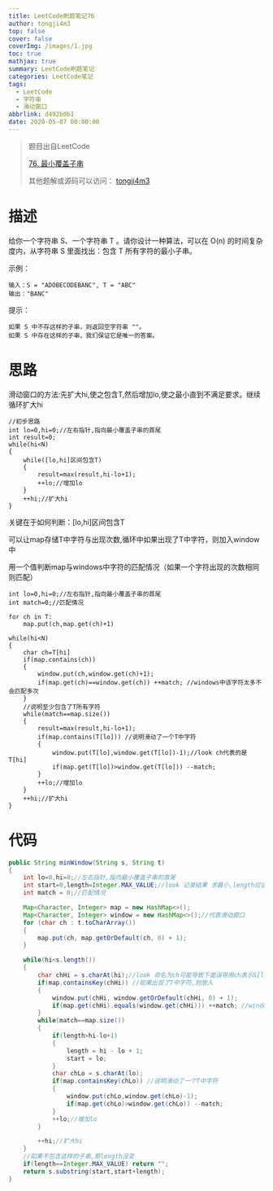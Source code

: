```yaml
---
title: LeetCode刷题笔记76
author: tongji4m3
top: false
cover: false
coverImg: /images/1.jpg
toc: true
mathjax: true
summary: LeetCode刷题笔记
categories: LeetCode笔记
tags:
  - LeetCode
  - 字符串
  - 滑动窗口
abbrlink: d492b0b1
date: 2020-05-07 00:00:00
---
```


> 题目出自LeetCode
>
> [76. 最小覆盖子串](https://leetcode-cn.com/problems/minimum-window-substring/)
>
>  其他题解或源码可以访问： [tongji4m3](https://github.com/tongji4m3/LeetCode)



# 描述

给你一个字符串 S、一个字符串 T 。请你设计一种算法，可以在 O(n) 的时间复杂度内，从字符串 S 里面找出：包含 T 所有字符的最小子串。

 

示例：

```
输入：S = "ADOBECODEBANC", T = "ABC"
输出："BANC"
```



提示：

```
如果 S 中不存这样的子串，则返回空字符串 ""。
如果 S 中存在这样的子串，我们保证它是唯一的答案。
```



# 思路

滑动窗口的方法:先扩大hi,使之包含T,然后增加lo,使之最小直到不满足要求。继续循环扩大hi

```
//初步思路
int lo=0,hi=0;//左右指针,指向最小覆盖子串的首尾
int result=0;
while(hi<N) 
{	
	while([lo,hi]区间包含T)
	{
		result=max(result,hi-lo+1);
		++lo;//增加lo
	}
	++hi;//扩大hi
}

```

关键在于如何判断：[lo,hi]区间包含T

可以让map存储T中字符与出现次数,循环中如果出现了T中字符，则加入window中

用一个值判断map与windows中字符的匹配情况（如果一个字符出现的次数相同则匹配）

```
int lo=0,hi=0;//左右指针,指向最小覆盖子串的首尾
int match=0;//匹配情况

for ch in T:
	map.put(ch,map.get(ch)+1)

while(hi<N) 
{
	char ch=T[hi]
	if(map.contains(ch))
	{
		window.put(ch,window.get(ch)+1);
		if(map.get(ch)==window.get(ch)) ++match; //windows中该字符太多不会匹配多次
	}
	//说明至少包含了T所有字符
	while(match==map.size())
	{
		result=max(result,hi-lo+1);
		if(map.contains(T[lo])) //说明滑动了一个T中字符
		{
			window.put(T[lo],window.get(T[lo])-1);//look ch代表的是T[hi]
			if(map.get(T[lo])>window.get(T[lo])) --match;
		}
		++lo;//增加lo
	}
	++hi;//扩大hi
}
```





# 代码

```java
public String minWindow(String s, String t)
{
    int lo=0,hi=0;//左右指针,指向最小覆盖子串的首尾
    int start=0,length=Integer.MAX_VALUE;//look 记录结果 求最小,length应该为最大
    int match = 0;//匹配情况

    Map<Character, Integer> map = new HashMap<>();
    Map<Character, Integer> window = new HashMap<>();//代表滑动窗口
    for (char ch : t.toCharArray())
    {
        map.put(ch, map.getOrDefault(ch, 0) + 1);
    }

    while(hi<s.length())
    {
        char chHi = s.charAt(hi);//look 命名为ch可能导致下面误导用ch表示S[lo]
        if(map.containsKey(chHi)) //如果出现了T中字符,则放入
        {
            window.put(chHi, window.getOrDefault(chHi, 0) + 1);
            if(map.get(chHi).equals(window.get(chHi))) ++match; //windows中该字符太多不会匹配多次
        }
        while(match==map.size())
        {
            if(length>hi-lo+1)
            {
                length = hi - lo + 1;
                start = lo;
            }
            char chLo = s.charAt(lo);
            if(map.containsKey(chLo)) //说明滑动了一个T中字符
            {
                window.put(chLo,window.get(chLo)-1);
                if(map.get(chLo)>window.get(chLo)) --match;
            }
            ++lo;//增加lo
        }

        ++hi;//扩大hi
    }
    //如果不包含这样的子串,那length没变
    if(length==Integer.MAX_VALUE) return "";
    return s.substring(start,start+length);
}
```





